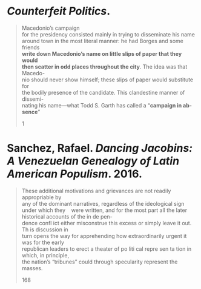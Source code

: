 # _Counterfeit Politics_.

> Macedonio’s campaign  
> for the presidency consisted mainly in trying to disseminate his name  
> around town in the most literal manner: he had Borges and some friends  
> **write down Macedonio’s name on little slips of paper that they would**  
> **then scatter in odd places throughout the city**. The idea was that Macedo-  
> nio should never show himself; these slips of paper would substitute for  
> the bodily presence of the candidate. This clandestine manner of dissemi-  
> nating his name—what Todd S. Garth has called a “**campaign in ab-**  
> **sence**”
> 
> 1



# Sanchez, Rafael. _Dancing Jacobins: A Venezuelan Genealogy of Latin American Populism_. 2016.

> These additional motivations and grievances are not readily appropriable by  
> any of the dominant narratives, regardless of the ideological sign under which they    were written, and for the most part all the later historical accounts of the in de pen-  
> dence confl ict either misconstrue this excess or simply leave it out. Th is discussion in  
> turn opens the way for apprehending how extraordinarily urgent it was for the early  
> republican leaders to erect a theater of po liti cal repre sen ta tion in which, in principle,  
> the nation’s “tribunes” could through specularity represent the masses.
> 
> 168